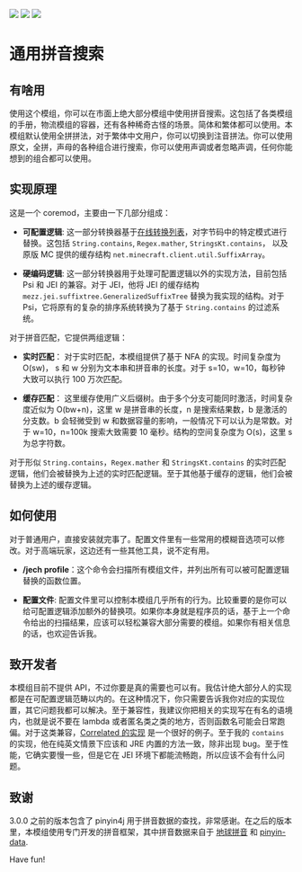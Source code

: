 [![][2]][1] 
[![][3]][1]
[![][8]][9]

# 通用拼音搜索

## 有啥用

使用这个模组，你可以在市面上绝大部分模组中使用拼音搜索。这包括了各类模组的手册，物流模组的容器，还有各种稀奇古怪的场景。简体和繁体都可以使用。本模组默认使用全拼拼法，对于繁体中文用户，你可以切换到注音拼法。你可以使用原文，全拼，声母的各种组合进行搜索，你可以使用声调或者忽略声调，任何你能想到的组合都可以使用。

## 实现原理

这是一个 coremod，主要由一下几部分组成：

- __可配置逻辑__: 这一部分转换器基于[在线转换列表][4]，对字节码中的特定模式进行替换。这包括 `String.contains`, `Regex.mather`, `StringsKt.contains`， 以及原版 MC 提供的缓存结构 `net.minecraft.client.util.SuffixArray`。

- __硬编码逻辑__: 这一部分转换器用于处理可配置逻辑以外的实现方法，目前包括 Psi 和 JEI 的兼容。对于 JEI，他将 JEI 的缓存结构 `mezz.jei.suffixtree.GeneralizedSuffixTree` 替换为我实现的结构。对于 Psi，它将原有的复杂的排序系统转换为了基于 `String.contains` 的过滤系统。

对于拼音匹配，它提供两组逻辑：

- __实时匹配__： 对于实时匹配，本模组提供了基于 NFA 的实现。时间复杂度为 O(sw)， s 和 w 分别为文本串和拼音串的长度。对于 s=10，w=10，每秒钟大致可以执行 100 万次匹配。

- __缓存匹配__： 这里缓存使用广义后缀树。由于多个分支可能同时激活，时间复杂度近似为 O(bw+n)，这里 w 是拼音串的长度，n 是搜索结果数，b 是激活的分支数。b 会轻微受到 w 和数据容量的影响，一般情况下可以认为是常数。对于 w=10，n=100k 搜索大致需要 10 毫秒。结构的空间复杂度为 O(s)，这里 s 为总字符数。 

对于形似 `String.contains`，`Regex.mather` 和 `StringsKt.contains` 的实时匹配逻辑，他们会被替换为上述的实时匹配逻辑。至于其他基于缓存的逻辑，他们会被替换为上述的缓存逻辑。

## 如何使用

对于普通用户，直接安装就完事了。配置文件里有一些常用的模糊音选项可以修改。对于高端玩家，这边还有一些其他工具，说不定有用。

- __/jech profile__：这个命令会扫描所有模组文件，并列出所有可以被可配置逻辑替换的函数位置。

- __配置文件__: 配置文件里可以控制本模组几乎所有的行为。比较重要的是你可以给可配置逻辑添加额外的替换项。如果你本身就是程序员的话，基于上一个命令给出的扫描结果，应该可以轻松兼容大部分需要的模组。如果你有相关信息的话，也欢迎告诉我。

## 致开发者

本模组目前不提供 API，不过你要是真的需要也可以有。我估计绝大部分人的实现都是在可配置逻辑范畴以内的。在这种情况下，你只需要告诉我你对应的实现位置，其它问题我都可以解决。至于兼容性，我建议你把相关的实现写在有名的语境内，也就是说不要在 lambda 或者匿名类之类的地方，否则函数名可能会日常跑偏。对于这类兼容，[Correlated 的实现][5] 是一个很好的例子。至于我的 `contains` 的实现，他在纯英文情景下应该和 JRE 内置的方法一致，除非出现 bug。至于性能，它确实要慢一些，但是它在 JEI 环境下都能流畅跑，所以应该不会有什么问题。

## 致谢

3.0.0 之前的版本包含了 pinyin4j 用于拼音数据的查找，非常感谢。在之后的版本里，本模组使用专门开发的拼音框架，其中拼音数据来自于 [地球拼音][6] 和 [pinyin-data][7].

Have fun!

[1]: https://minecraft.curseforge.com/projects/just-enough-characters
[2]: http://cf.way2muchnoise.eu/full_just-enough-characters_downloads.svg
[3]: http://cf.way2muchnoise.eu/versions/just-enough-characters.svg
[4]: https://github.com/Towdium/JustEnoughCharacters/blob/1.12.0/feed.json
[5]: https://github.com/elytra/Correlated/blob/1.12.1/src/main/java/com/elytradev/correlated/C28n.java
[6]: https://github.com/rime/rime-terra-pinyin
[7]: https://github.com/mozillazg/pinyin-data
[8]: https://img.shields.io/discord/517485644163973120.svg?logo=discord
[9]: https://discord.gg/M3fNfTW